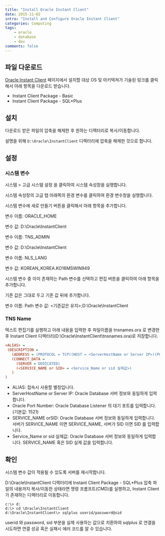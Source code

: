 ```yaml
---
title: "Install Oracle Instant Client"
date: 2015-11-02
intro: "Install and Configure Oracle Instant Client"
categories: Computing
tags:
    - oracle
    - database
    - dev
comments: false
---
```


## 파일 다운로드

[Oracle Instant Client](http://www.oracle.com/technetwork/database/features/instant-client/index-097480.html) 페이지에서 설치할 대상 OS 및 아키텍쳐가 기술된 링크를 클릭해서 아래 항목을 다운로드 받습니다.

-   Instant Client Package - Basic
-   Instant Client Package - SQL\*Plus

## 설치

다운로드 받은 파일의 압축을 해제한 후 원하는 디렉터리로 복사/이동합니다.

설명을 위해 `D:\Oracle\InstantClient` 디렉터리에 압축을 해제한 것으로 합니다.

## 설정

### 시스템 변수

시스템 > 고급 시스템 설정 을 클릭하여 시스템 속성창을 실행합니다.

시스템 속성창의 고급 탭 아래쪽의 환경 변수를 클릭하여 환경 변수창을 실행합니다.

시스템 변수에 새로 만들기 버튼을 클릭해서 아래 항목을 추가합니다.

변수 이름: ORACLE_HOME

변수 값: D:\Oracle\InstantClient

변수 이름: TNS_ADMIN

변수 값: D:\Oracle\InstantClient

변수 이름: NLS_LANG

변수 값: KOREAN_KOREA.KO16MSWIN949

시스템 변수 중 이미 존재하는 Path 변수를 선택하고 편집 버튼을 클릭하여 아래 항목을 추가합니다.

기존 값은 그대로 두고 기존 값 뒤에 추가합니다.

변수 이름: Path
변수 값: <기존값은 유지>;D:\Oracle\InstantClient

### TNS Name

텍스트 편집기를 실행하고 아래 내용을 입력한 후 파일이름을 tnsnames.ora 로 변경한 후 Instant Client 디렉터리(D:\Oracle\InstantClient\tnsnames.ora)로 저장합니다.

```ini
<ALIAS> =
 (DESCRIPTION =
   (ADDRESS = (PROTOCOL = TCP)(HOST = <ServerHostName or Server IP>)(PORT = <Oracle Port Number>))
   (CONNECT_DATA =
     (SERVER = DEDICATED)
     (<SERVICE_NAME or SID> = <Service_Name or sid 실제값>)
   )
)
```

-   ALIAS: 접속시 사용할 별칭입니다.
-   ServerHostName or Server IP: Oracle Database 서버 정보와 동일하게 입력합니다.
-   Oracle Port Number: Oracle Database Listener 의 대기 포트를 입력합니다. (기본값: 1521)
-   SERVICE_NAME orSID: Oracle Database 서버 정보와 동일하게 입력합니다. 서버가 SERVICE_NAME 이면 SERVICE_NAME, 서버가 SID 이면 SID 를 입력합니다.
-   Service_Name or sid 실제값: Oracle Database 서버 정보와 동일하게 입력합니다. SERVICE_NAME 혹은 SID 실제 값을 입력합니다.

## 확인

시스템 변수 값이 적용될 수 있도록 서버를 재시작합니다.

D:\Oracle\InstantClient 디렉터리에 Instant Client Package - SQL\*Plus 압축 파일의 내용까지 복사/이동한 상태라면 명령 프롬프트(CMD)를 실행하고, Instant Client 가 존재하는 디렉터리로 이동합니다.

```shell
c:\> d:
d:\> cd \Oracle\InstantClient
d:\Oracle\InstantClient\> sqlplus userid/password@sid
```

userid 와 password, sid 부분을 실제 사용하는 값으로 치환하여 sqlplus 로 연결을 시도하면 연결 성공 혹은 실패시 에러 코드를 알 수 있습니다.
